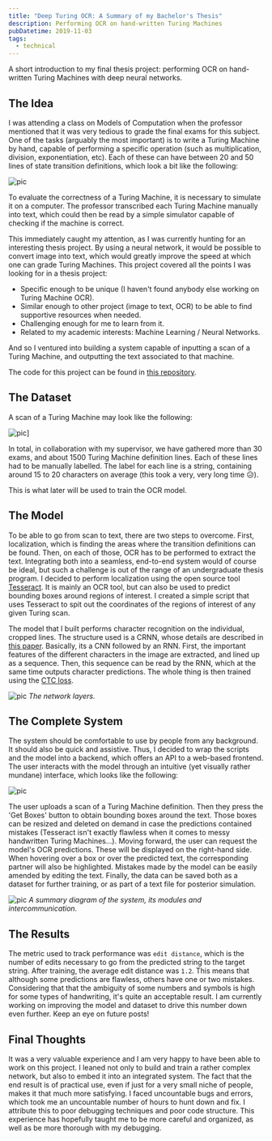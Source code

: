 ```yaml
---
title: "Deep Turing OCR: A Summary of my Bachelor's Thesis"
description: Performing OCR on hand-written Turing Machines
pubDatetime: 2019-11-03
tags: 
  - technical
---
```


A short introduction to my final thesis project: performing OCR on hand-written Turing Machines with deep neural networks.

## The Idea

I was attending a class on Models of Computation when the professor mentioned that it was very tedious to grade the final exams for this subject. One of the tasks (arguably the most important) is to write a Turing Machine by hand, capable of performing a specific operation (such as multiplication, division, exponentiation, etc). Each of these can have between 20 and 50 lines of state transition definitions, which look a bit like the following:

![pic]({{site.baseurl}}/assets/images/thesis_explained/single_box.png)

To evaluate the correctness of a Turing Machine, it is necessary to simulate it on a computer. The professor transcribed each Turing Machine manually into text, which could then be read by a simple simulator capable of checking if the machine is correct.

This immediately caught my attention, as I was currently hunting for an interesting thesis project. By using a neural network, it would be possible to convert image into text, which would greatly improve the speed at which one can grade Turing Machines. This project covered all the points I was looking for in a thesis project:

- Specific enough to be unique (I haven't found anybody else working on Turing Machine OCR).
- Similar enough to other project (image to text, OCR) to be able to find supportive resources when needed.
- Challenging enough for me to learn from it.
- Related to my academic interests: Machine Learning / Neural Networks.

And so I ventured into building a system capable of inputting a scan of a Turing Machine, and outputting the text associated to that machine.

The code for this project can be found in [this repository](https://github.com/mariomeissner/deep_turing_ocr).

## The Dataset

A scan of a Turing Machine may look like the following:

![pic]({{site.baseurl}}/assets/images/thesis_explained/39.png)]

In total, in collaboration with my supervisor, we have gathered more than 30 exams, and about 1500 Turing Machine definition lines. Each of these lines had to be manually labelled. The label for each line is a string, containing around 15 to 20 characters on average (this took a very, very long time 😥).

This is what later will be used to train the OCR model.

## The Model

To be able to go from scan to text, there are two steps to overcome. First, localization, which is finding the areas where the transition definitions can be found. Then, on each of those, OCR has to be performed to extract the text. Integrating both into a seamless, end-to-end system would of course be ideal, but such a challenge is out of the range of an undergraduate thesis program. I decided to perform localization using the open source tool [Tesseract](https://github.com/tesseract-ocr/tesseract). It is mainly an OCR tool, but can also be used to predict bounding boxes around regions of interest. I created a simple script that uses Tesseract to spit out the coordinates of the regions of interest of any given Turing scan.

The model that I built performs character recognition on the individual, cropped lines. The structure used is a CRNN, whose details are described in [this paper](https://arxiv.org/abs/1507.05717). Basically, its a CNN followed by an RNN. First, the important features of the different characters in the image are extracted, and lined up as a sequence. Then, this sequence can be read by the RNN, which at the same time outputs character predictions. The whole thing is then trained using the [CTC loss](https://www.cs.toronto.edu/~graves/icml_2006.pdf).

![pic]({{site.baseurl}}/assets/images/thesis_explained/networklayers.png)
_The network layers._

<!-- TODO: If you are interested in a more in depth look into the model, please feel free to have a look at my paper, linked in the top bar. -->

## The Complete System

The system should be comfortable to use by people from any background. It should also be quick and assistive. Thus, I decided to wrap the scripts and the model into a backend, which offers an API to a web-based frontend. The user interacts with the model through an intuitive (yet visually rather mundane) interface, which looks like the following:

![pic]({{site.baseurl}}/assets/images/thesis_explained/interface3.png)

The user uploads a scan of a Turing Machine definition. Then they press the 'Get Boxes' button to obtain bounding boxes around the text. Those boxes can be resized and deleted on demand in case the predictions contained mistakes (Tesseract isn't exactly flawless when it comes to messy handwritten Turing Machines...). Moving forward, the user can request the model's OCR predictions. These will be displayed on the right-hand side. When hovering over a box or over the predicted text, the corresponding partner will also be highlighted. Mistakes made by the model can be easily amended by editing the text. Finally, the data can be saved both as a dataset for further training, or as part of a text file for posterior simulation.

![pic]({{site.baseurl}}/assets/images/thesis_explained/diagram.png)
_A summary diagram of the system, its modules and intercommunication._

## The Results

The metric used to track performance was `edit distance`, which is the number of edits necessary to go from the predicted string to the target string. After training, the average edit distance was `1.2`. This means that although some predictions are flawless, others have one or two mistakes. Considering that that the ambiguity of some numbers and symbols is high for some types of handwriting, it's quite an acceptable result. I am currently working on improving the model and dataset to drive this number down even further. Keep an eye on future posts!

## Final Thoughts

It was a very valuable experience and I am very happy to have been able to work on this project. I leaned not only to build and train a rather complex network, but also to embed it into an integrated system. The fact that the end result is of practical use, even if just for a very small niche of people, makes it that much more satisfying. I faced uncountable bugs and errors, which took me an uncountable number of hours to hunt down and fix. I attribute this to poor debugging techniques and poor code structure. This experience has hopefully taught me to be more careful and organized, as well as be more thorough with my debugging.
